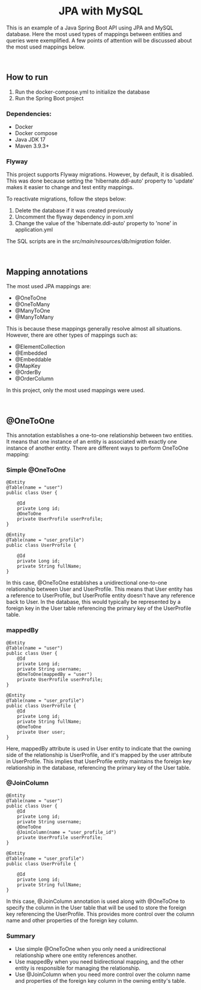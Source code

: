 <h1 align="center"><strong>JPA with MySQL</strong></h1>

This is an example of a Java Spring Boot API using JPA and MySQL database. Here the most used types of mappings between entities and queries were exemplified. A few points of attention will be discussed about the most used mappings below.

&nbsp;

## **How to run**

1. Run the docker-compose.yml to initialize the database
1. Run the Spring Boot project

### Dependencies:
- Docker
- Docker compose
- Java JDK 17
- Maven 3.9.3+

### Flyway

This project supports Flyway migrations. However, by default, it is disabled. This was done because setting the 'hibernate.ddl-auto' property to 'update' makes it easier to change and test entity mappings. 

To reactivate migrations, follow the steps below: 

1. Delete the database if it was created previously
1. Uncomment the flyway dependency in pom.xml
1. Change the value of the 'hibernate.ddl-auto' property to 'none' in application.yml

The SQL scripts are in the *src/main/resources/db/migration* folder.

&nbsp;

## **Mapping annotations**

The most used JPA mappings are:

- @OneToOne
- @OneToMany
- @ManyToOne
- @ManyToMany

This is because these mappings generally resolve almost all situations. However, there are other types of mappings such as:

- @ElementCollection
- @Embedded
- @Embeddable
- @MapKey
- @OrderBy
- @OrderColumn

In this project, only the most used mappings were used.

&nbsp;

## **@OneToOne**

This annotation establishes a one-to-one relationship between two entities. It means that one instance of an entity is associated with exactly one instance of another entity. There are different ways to perform OneToOne mapping:

### Simple @OneToOne

```
@Entity
@Table(name = "user")
public class User {
    
	@Id
    private Long id;
	@OneToOne
    private UserProfile userProfile;
}

@Entity
@Table(name = "user_profile")
public class UserProfile {
    
	@Id
    private Long id;
	private String fullName;
}
```

In this case, @OneToOne establishes a unidirectional one-to-one relationship between User and UserProfile. This means that User entity has a reference to UserProfile, but UserProfile entity doesn't have any reference back to User. In the database, this would typically be represented by a foreign key in the User table referencing the primary key of the UserProfile table.

### mappedBy

```
@Entity
@Table(name = "user")
public class User {
    @Id
    private Long id;
    private String username;
    @OneToOne(mappedBy = "user")
    private UserProfile userProfile;
}

@Entity
@Table(name = "user_profile")
public class UserProfile {
    @Id
    private Long id;
    private String fullName;
    @OneToOne
    private User user;
}
```

Here, mappedBy attribute is used in User entity to indicate that the owning side of the relationship is UserProfile, and it's mapped by the user attribute in UserProfile. This implies that UserProfile entity maintains the foreign key relationship in the database, referencing the primary key of the User table.

### @JoinColumn

```
@Entity
@Table(name = "user")
public class User {
    @Id
    private Long id;
    private String username;
    @OneToOne
    @JoinColumn(name = "user_profile_id")
    private UserProfile userProfile;
}

@Entity
@Table(name = "user_profile")
public class UserProfile {
    
	@Id
    private Long id;
	private String fullName;
}
```

In this case, @JoinColumn annotation is used along with @OneToOne to specify the column in the User table that will be used to store the foreign key referencing the UserProfile. This provides more control over the column name and other properties of the foreign key column.

### Summary

- Use simple @OneToOne when you only need a unidirectional relationship where one entity references another.
- Use mappedBy when you need bidirectional mapping, and the other entity is responsible for managing the relationship.
- Use @JoinColumn when you need more control over the column name and properties of the foreign key column in the owning entity's table.